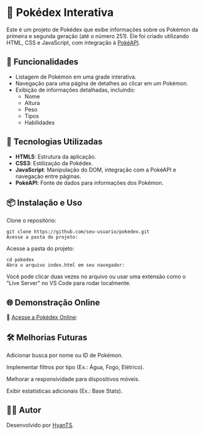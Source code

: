 # 🐾 **Pokédex Interativa**

Este é um projeto de Pokédex que exibe informações sobre os Pokémon da primeira e segunda geração (até o número 251). Ele foi criado utilizando HTML, CSS e JavaScript, com integração à [PokéAPI](https://pokeapi.co/).


## 🧩 **Funcionalidades**

- Listagem de Pokémon em uma grade interativa.
- Navegação para uma página de detalhes ao clicar em um Pokémon.
- Exibição de informações detalhadas, incluindo:
  - Nome
  - Altura
  - Peso
  - Tipos
  - Habilidades


## 🚀 **Tecnologias Utilizadas**

- **HTML5**: Estrutura da aplicação.
- **CSS3**: Estilização da Pokédex.
- **JavaScript**: Manipulação do DOM, integração com a PokéAPI e navegação entre páginas.
- **PokéAPI**: Fonte de dados para informações dos Pokémon.


## 📦 **Instalação e Uso**

Clone o repositório:
```
git clone https://github.com/seu-usuario/pokedex.git
Acesse a pasta do projeto:
```
Acesse a pasta do projeto:
```
cd pokedex
Abra o arquivo index.html em seu navegador:
```
Você pode clicar duas vezes no arquivo ou usar uma extensão como o "Live Server" no VS Code para rodar localmente.

## 🌐 **Demonstração Online**

🔗 [Acesse a Pokédex Online](https://hyants.github.io/pokedex-js/):

## 🛠 **Melhorias Futuras**

Adicionar busca por nome ou ID de Pokémon.

Implementar filtros por tipo (Ex.: Água, Fogo, Elétrico).

Melhorar a responsividade para dispositivos móveis.

Exibir estatísticas adicionais (Ex.: Base Stats).

## 🧑‍💻 **Autor**

Desenvolvido por [HyanTS](https://github.com/hyants).